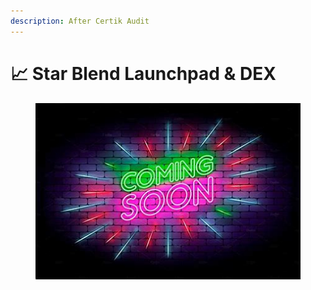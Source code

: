 ```yaml
---
description: After Certik Audit
---
```


# 📈 Star Blend Launchpad & DEX

<figure><img src=".gitbook/assets/coming soon.jpg" alt=""><figcaption></figcaption></figure>

